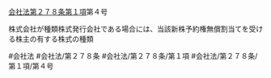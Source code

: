[会社法第２７８条第１項](会社法＿＿＿＿第２７８条第１項)第４号

株式会社が種類株式発行会社である場合には、当該新株予約権無償割当てを受ける株主の有する株式の種類


#会社法
#会社法/第２７８条
#会社法/第２７８条/第１項
#会社法/第２７８条/第１項/第４号
